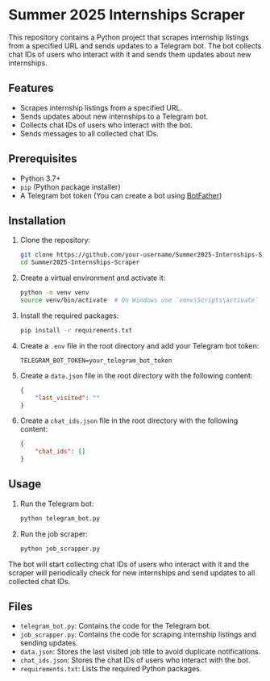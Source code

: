 # Summer 2025 Internships Scraper

This repository contains a Python project that scrapes internship listings from a specified URL and sends updates to a Telegram bot. The bot collects chat IDs of users who interact with it and sends them updates about new internships.

## Features

- Scrapes internship listings from a specified URL.
- Sends updates about new internships to a Telegram bot.
- Collects chat IDs of users who interact with the bot.
- Sends messages to all collected chat IDs.

## Prerequisites

- Python 3.7+
- `pip` (Python package installer)
- A Telegram bot token (You can create a bot using [BotFather](https://core.telegram.org/bots#botfather))

## Installation

1. Clone the repository:
    ```sh
    git clone https://github.com/your-username/Summer2025-Internships-Scraper.git
    cd Summer2025-Internships-Scraper
    ```

2. Create a virtual environment and activate it:
    ```sh
    python -m venv venv
    source venv/bin/activate  # On Windows use `venv\Scripts\activate`
    ```

3. Install the required packages:
    ```sh
    pip install -r requirements.txt
    ```

4. Create a `.env` file in the root directory and add your Telegram bot token:
    ```env
    TELEGRAM_BOT_TOKEN=your_telegram_bot_token
    ```

5. Create a `data.json` file in the root directory with the following content:
    ```json
    {
        "last_visited": ""
    }
    ```

6. Create a `chat_ids.json` file in the root directory with the following content:
    ```json
    {
        "chat_ids": []
    }
    ```

## Usage

1. Run the Telegram bot:
    ```sh
    python telegram_bot.py
    ```

2. Run the job scraper:
    ```sh
    python job_scrapper.py
    ```

The bot will start collecting chat IDs of users who interact with it and the scraper will periodically check for new internships and send updates to all collected chat IDs.

## Files

- `telegram_bot.py`: Contains the code for the Telegram bot.
- `job_scrapper.py`: Contains the code for scraping internship listings and sending updates.
- `data.json`: Stores the last visited job title to avoid duplicate notifications.
- `chat_ids.json`: Stores the chat IDs of users who interact with the bot.
- `requirements.txt`: Lists the required Python packages.

